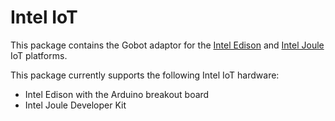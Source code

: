 # Intel IoT

This package contains the Gobot adaptor for the [Intel Edison](http://www.intel.com/content/www/us/en/do-it-yourself/edison.html) and [Intel Joule](http://intel.com/joule) IoT platforms.

This package currently supports the following Intel IoT hardware:
- Intel Edison with the Arduino breakout board
- Intel Joule Developer Kit

